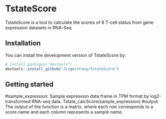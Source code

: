 # TstateScore
TstateScore is a tool to calculate the scores of 8 T-cell status from gene expression datasets in RNA-Seq

## Installation

You can install the development version of TstateScore by:

``` r
# install.packages("devtools")
devtools::install_github("JingminYang/TstateScore")
```

## Getting started

#sample_expression: Sample expression data frame in TPM format by log2-transformed RNA-seq data.
Tstate_calcScore(sample_expression)
#output
The output of the function is a matrix, where each row corresponds to a score name and each column represents a sample name. 

